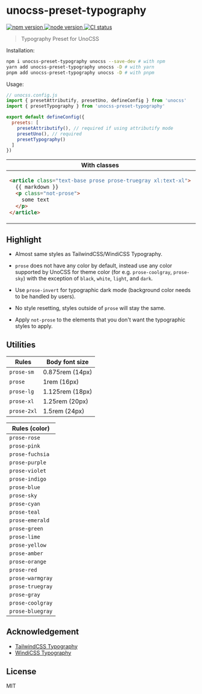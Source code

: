 # unocss-preset-typography

<p>
  <a href="https://npmjs.com/package/unocss-preset-typography" target="_blank" rel="noopener noreferrer">
    <img src="https://img.shields.io/npm/v/unocss-preset-typography" alt="npm version">
  </a>
  <a href="https://nodejs.org/en/about/releases/" target="_blank" rel="noopener noreferrer">
    <img src="https://img.shields.io/node/v/unocss-preset-typography" alt="node version">
  </a>
  <a href="https://github.com/ydcjeff/unocss-preset-typography/actions/workflows/ci.yml" target="_blank" rel="noopener noreferrer">
    <img src="https://github.com/ydcjeff/unocss-preset-typography/actions/workflows/ci.yml/badge.svg" alt="CI status">
  </a>
</p>

> Typography Preset for UnoCSS

Installation:

```sh
npm i unocss-preset-typography unocss --save-dev # with npm
yarn add unocss-preset-typography unocss -D # with yarn
pnpm add unocss-preset-typography unocss -D # with pnpm
```

Usage:

```js
// unocss.config.js
import { presetAttributify, presetUno, defineConfig } from 'unocss'
import { presetTypography } from 'unocss-preset-typography'

export default defineConfig({
  presets: [
    presetAttributify(), // required if using attributify mode
    presetUno(), // required
    presetTypography()
  ]
})
```

<table>
<thead>
<tr style="text-align: center">
<th>With classes</th>
<th>With attributes</th>
</tr>
</thead>
<tbody>
<tr>
<td>

<!-- prettier-ignore -->
```html
<article class="text-base prose prose-truegray xl:text-xl">
  {{ markdown }}
  <p class="not-prose">
    some text
  </p>
</article>
```

</td>

<td>

<!-- prettier-ignore -->
```html
<article text-base prose prose-truegray xl="text-xl">
  {{ markdown }}
  <p class="not-prose">
    not-prose is only available in class.
  </p>
</article>
```

</td>
</tr>
</tbody>
</table>

## Highlight

- Almost same styles as TailwindCSS/WindiCSS Typography.

- `prose` does not have any color by default, instead use any color supported by
  UnoCSS for theme color (for e.g. `prose-coolgray`, `prose-sky`)
  with the exception of `black`, `white`, `light`, and `dark`.

- Use `prose-invert` for typographic dark mode (background color needs to be handled by users).

- No style resetting, styles outside of `prose` will stay the same.

- Apply `not-prose` to the elements that you don't want the typographic styles to apply.

## Utilities

| Rules       | Body font size  |
| ----------- | --------------- |
| `prose-sm`  | 0.875rem (14px) |
| `prose`     | 1rem (16px)     |
| `prose-lg`  | 1.125rem (18px) |
| `prose-xl`  | 1.25rem (20px)  |
| `prose-2xl` | 1.5rem (24px)   |

| Rules (color)    |
| ---------------- |
| `prose-rose`     |
| `prose-pink`     |
| `prose-fuchsia`  |
| `prose-purple`   |
| `prose-violet`   |
| `prose-indigo`   |
| `prose-blue`     |
| `prose-sky`      |
| `prose-cyan`     |
| `prose-teal`     |
| `prose-emerald`  |
| `prose-green`    |
| `prose-lime`     |
| `prose-yellow`   |
| `prose-amber`    |
| `prose-orange`   |
| `prose-red`      |
| `prose-warmgray` |
| `prose-truegray` |
| `prose-gray`     |
| `prose-coolgray` |
| `prose-bluegray` |

## Acknowledgement

- [TailwindCSS Typography](https://github.com/tailwindlabs/tailwindcss-typography)
- [WindiCSS Typography](https://github.com/windicss/windicss/tree/main/src/plugin/typography)

## License

MIT
